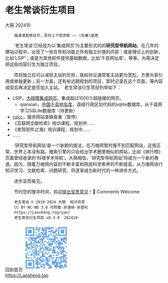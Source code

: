 老生常谈衍生项目
==============
大萌	202410
<link rel="canonical" href="https://Laosheng.top/yan" />

		路漫漫其修远兮，吾将上下而求索 —— (先秦)屈原

　　‘老生常谈’已经成为以‘集成网页’为主要形式的的**研究型导航网站**。在几年的建站过程中，出现了一些在导航功能之外有独立价值的内容：或是理论上的创新，比如‘LSIP’；或是为其他软件提供基础数据，比如‘千县网址库’，等等。大萌决定把这些内容衍生为独立项目。

　　项目独立后可以减轻主站的负担，版权协议通常笔主站更为宽松，方便大家引用或单独更新；另一方面，还有些远期规划的项目，暂时记录在这个页面，等内容成型后再决定是否加入主站。　老生常谈衍生项目列举如下：

+	LSIP，[大规模集成网页](https://diamonwoo.github.io/LSIP)，集成超过1000个超链接的网页。
	 + qianxian，[中国千县地名库](https://diamonwoo.github.io/qianxian)，县级行政区划代码的sqlite数据库，从千县网学习SQLite数据库（待更新）
+	[cqcc](https://diamonwoo.github.io/cqcc)，服务网站查缺查重（暂停）
+	《互联网文献检索》培训课程，规划中……
+	《发现软件之海》培训课程，规划中……
+	……


　　‘研究型导航网站’是一个新颖的提法，在万维网暂时搜不到匹配网站，这很正常，世界上本没有路。搜索引擎内只会给出学术圈里相似的网站，比如《排行榜》页面曾经收录的‘科塔学术导航’。大萌相信，‘研究型导航网站’将成为一个新的赛道。因为，随着万维网内容的不断丰富和网民科学素养的不断提高，从万维网进行知识学习、文献检索、问题研究，将逐渐成为新时代的一种进步方式。

　　进步显而易见。

　　节约您的搜寻时间，欢迎<a title="Contact me" href="https://laosheng.top/c/author">提出宝贵意见</a>！🙇 Comments Welcome


```
	老生常谈 © 2019-2024 大萌  知识共享
	CC BY-NC-ND 3.0	可转载-非演绎-非营利
	https://Laosheng.top/yan/
	老生常谈衍生项目 v0.3.0	 202410
```

回到首页<a href=".." title="返回老生常谈首页"><img src="../indexQR-Blue.png" /></a>  
https://Laosheng.top  
<!-- Global site tag (gtag.js) - Google Analytics -->
<script async src="https://www.googletagmanager.com/gtag/js?id=UA-179794713-1"></script>
<script>  window.dataLayer = window.dataLayer || [];
  function gtag(){dataLayer.push(arguments);}
  gtag('js', new Date());  gtag('config', 'UA-179794713-1');
</script>

